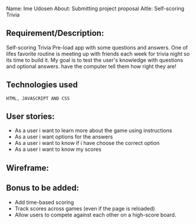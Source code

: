 
Name: Ime Udosen
About: Submitting project proposal
Aitle: Self-scoring Trivia

## Requirement/Description:

Self-scoring Trivia
Pre-load app with some questions and answers.
One of lifes favorite routine is meeting up with friends each week for trivia night so its time to build it.
My goal is to test the user's knowledge with questions and optional answers. have the computer tell them how right they are!



## Technologies used
    HTML, JAVASCRIPT AND CSS





## User stories:

- As a user i want to learn more about the game using instructions
- As a user i want options for the answers
- As a user i want to know if i have choose the correct option
- As a user i want to know my scores

## Wireframe:

## Bonus to be added:

- Add time-based scoring
- Track scores across games (even if the page is reloaded)
- Allow users to compete against each other on a high-score board.
